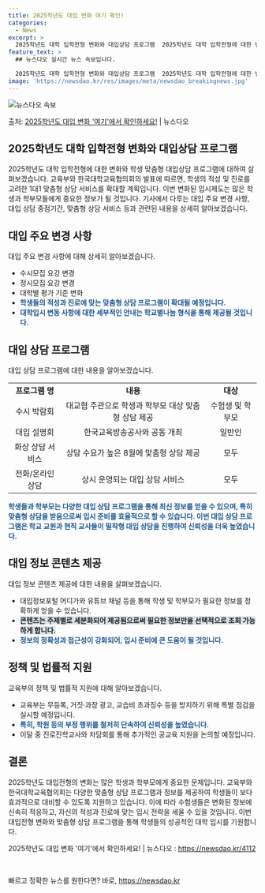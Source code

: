 ```yaml
---
title: 2025학년도 대입 변화 여기 확인!
categories:
  - News
excerpt: >
  2025학년도 대학 입학전형 변화와 대입상담 프로그램  2025학년도 대학 입학전형에 대한 변화와 학생 맞춤…
feature_text: >
  ## 뉴스다오 실시간 뉴스 속보입니다.

  2025학년도 대학 입학전형 변화와 대입상담 프로그램  2025학년도 대학 입학전형에 대한 변화와 학생 맞춤…
image: 'https://newsdao.kr/res/images/meta/newsdao_breakingnews.jpg'
---
```


![뉴스다오 속보](https://newsdao.kr/res/images/meta/newsdao_breakingnews.jpg)

<p>출처: <a href="https://newsdao.kr/4112" rel="dofollow">2025학년도 대입 변화 '여기'에서 확인하세요!</a> | 뉴스다오</p>

<h2 data-ke-size="size26">2025학년도 대학 입학전형 변화와 대입상담 프로그램</h2>

2025학년도 대학 입학전형에 대한 변화와 학생 맞춤형 대입상담 프로그램에 대하여 살펴보겠습니다. 교육부와 한국대학교육협의회의 발표에 따르면, 학생의 적성 및 진로를 고려한 1대1 맞춤형 상담 서비스를 확대할 계획입니다. 이번 변화된 입시제도는 많은 학생과 학부모들에게 중요한 정보가 될 것입니다. 기사에서 다루는 대입 주요 변경 사항, 대입 상담 중점기간, 맞춤형 상담 서비스 등과 관련된 내용을 상세히 알아보겠습니다.

<h2 data-ke-size="size24">대입 주요 변경 사항</h2>
대입 주요 변경 사항에 대해 상세히 알아보겠습니다.

<ul>
  <li>수시모집 요강 변경</li>
  <li>정시모집 요강 변경</li>
  <li>대학별 평가 기준 변화</li>
  <li><b><span style="color: #1a5490;">학생들의 적성과 진로에 맞는 맞춤형 상담 프로그램이 확대될 예정입니다.</span></b></li>
  <li><b><span style="color: #1a5490;">대학입시 변동 사항에 대한 세부적인 안내는 학교별나눔 형식을 통해 제공될 것입니다.</span></b></li>
</ul>

<h2 data-ke-size="size24">대입 상담 프로그램</h2>
대입 상담 프로그램에 대한 내용을 알아보겠습니다.

<table>
  <tr>
    <td style="text-align: center; height: 17px;"><b>프로그램 명</b></td>
    <td style="text-align: center; height: 17px;"><b>내용</b></td>
    <td style="text-align: center; height: 17px;"><b>대상</b></td>
  </tr>
  <tr>
    <td style="text-align: center; height: 17px;">수시 박람회</td>
    <td style="text-align: center; height: 17px;">대교협 주관으로 학생과 학부모 대상 맞춤형 상담 제공</td>
    <td style="text-align: center; height: 17px;">수험생 및 학부모</td>
  </tr>
  <tr>
    <td style="text-align: center; height: 17px;">대입 설명회</td>
    <td style="text-align: center; height: 17px;">한국교육방송공사와 공동 개최</td>
    <td style="text-align: center; height: 17px;">일반인</td>
  </tr>
  <tr>
    <td style="text-align: center; height: 17px;">화상 상담 서비스</td>
    <td style="text-align: center; height: 17px;">상담 수요가 높은 8월에 맞춤형 상담 제공</td>
    <td style="text-align: center; height: 17px;">모두</td>
  </tr>
  <tr>
    <td style="text-align: center; height: 17px;">전화/온라인 상담</td>
    <td style="text-align: center; height: 17px;">상시 운영되는 대입 상담 서비스</td>
    <td style="text-align: center; height: 17px;">모두</td>
  </tr>
</table>

<b><span style="color: #1a5490;">학생들과 학부모는 다양한 대입 상담 프로그램을 통해 최신 정보를 얻을 수 있으며, 특히 맞춤형 상담을 받음으로써 입시 준비를 효율적으로 할 수 있습니다. 이번 대입 상담 프로그램은 학교 교원과 현직 교사들이 밀착형 대입 상담을 진행하여 신뢰성을 더욱 높였습니다.</span></b>

<h2 data-ke-size="size24">대입 정보 콘텐츠 제공</h2>
대입 정보 콘텐츠 제공에 대한 내용을 살펴보겠습니다.

<ul>
  <li>대입정보포털 어디가와 유튜브 채널 등을 통해 학생 및 학부모가 필요한 정보를 정확하게 얻을 수 있습니다.</li>
  <li><b><span style="background-color: #21538527;">콘텐츠는 주제별로 세분화되어 제공됨으로써 필요한 정보만을 선택적으로 조회 가능하게 합니다.</span></b></li>
  <li><b><span style="color: #1a5490;">정보의 정확성과 접근성이 강화되어, 입시 준비에 큰 도움이 될 것입니다.</span></b></li>
</ul>

<h2 data-ke-size="size24">정책 및 법률적 지원</h2>
교육부의 정책 및 법률적 지원에 대해 알아보겠습니다.

<ul>
  <li>교육부는 무등록, 거짓·과장 광고, 교습비 초과징수 등을 방지하기 위해 특별 점검을 실시할 예정입니다.</li>
  <li><b><span style="color: #1a5490;">특히, 학원 등의 부정 행위를 철저히 단속하여 신뢰성을 높였습니다.</span></b></li>
  <li>이달 중 진로진학교사와 차담회를 통해 추가적인 공교육 지원을 논의할 예정입니다.</li>
</ul>

<h2 data-ke-size="size24">결론</h2>
2025학년도 대입전형의 변화는 많은 학생과 학부모에게 중요한 문제입니다. 교육부와 한국대학교육협의회는 다양한 맞춤형 상담 프로그램과 정보를 제공하여 학생들이 보다 효과적으로 대비할 수 있도록 지원하고 있습니다. 이에 따라 수험생들은 변화된 정보에 신속히 적응하고, 자신의 적성과 진로에 맞는 입시 전략을 세울 수 있을 것입니다. 이번 대입전형 변화와 맞춤형 상담 프로그램을 통해 학생들의 성공적인 대학 입시를 기원합니다.

2025학년도 대입 변화 '여기'에서 확인하세요! | 뉴스다오 : https://newsdao.kr/4112

<p data-ke-size="size16">&nbsp;</p> 

빠르고 정확한 뉴스를 원한다면? 바로, <a href="https://newsdao.kr" rel="dofollow">https://newsdao.kr</a>


